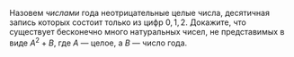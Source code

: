 Назовем *числами* года неотрицательные целые числа, десятичная запись которых состоит только из цифр $0, 1, 2$. Докажите, что существует бесконечно много натуральных чисел, не представимых в виде $A^2 + B$, где $A$ — целое, а $B$ — число года.